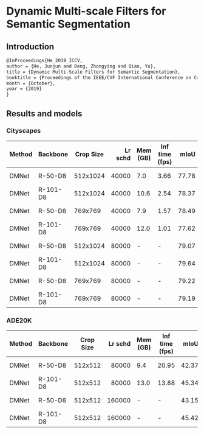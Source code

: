 # Dynamic Multi-scale Filters for Semantic Segmentation

## Introduction

<!-- [ALGORITHM] -->

```latex
@InProceedings{He_2019_ICCV,
author = {He, Junjun and Deng, Zhongying and Qiao, Yu},
title = {Dynamic Multi-Scale Filters for Semantic Segmentation},
booktitle = {Proceedings of the IEEE/CVF International Conference on Computer Vision (ICCV)},
month = {October},
year = {2019}
}
```

## Results and models

### Cityscapes

| Method | Backbone | Crop Size | Lr schd | Mem (GB) | Inf time (fps) |  mIoU | mIoU(ms+flip) | config                                                                                                                    | download                                                                                                                                                                                                                                                                                                                                               |
| ------ | -------- | --------- | ------: | -------- | -------------- | ----: | ------------: | ------------------------------------------------------------------------------------------------------------------------- | ------------------------------------------------------------------------------------------------------------------------------------------------------------------------------------------------------------------------------------------------------------------------------------------------------------------------------------------------------ |
| DMNet  | R-50-D8  | 512x1024  |   40000 | 7.0      | 3.66           | 77.78 |         79.14 | [config](   )  | [model](   ) &#124; [log](   )     |
| DMNet  | R-101-D8 | 512x1024  |   40000 | 10.6     | 2.54           | 78.37 |         79.72 | [config](   ) | [model](   ) &#124; [log](   ) |
| DMNet  | R-50-D8  | 769x769   |   40000 | 7.9      | 1.57           | 78.49 |         80.27 | [config](   )   | [model](   ) &#124; [log](   )         |
| DMNet  | R-101-D8 | 769x769   |   40000 | 12.0     | 1.01           | 77.62 |         78.94 | [config](   )  | [model](   ) &#124; [log](   )     |
| DMNet  | R-50-D8  | 512x1024  |   80000 | -        | -              | 79.07 |         80.22 | [config](   )  | [model](   ) &#124; [log](   )     |
| DMNet  | R-101-D8 | 512x1024  |   80000 | -        | -              | 79.64 |         80.67 | [config](   ) | [model](   ) &#124; [log](   ) |
| DMNet  | R-50-D8  | 769x769   |   80000 | -        | -              | 79.22 |         80.55 | [config](   )   | [model](   ) &#124; [log](   )         |
| DMNet  | R-101-D8 | 769x769   |   80000 | -        | -              | 79.19 |         80.65 | [config](   )  | [model](   ) &#124; [log](   )     |

### ADE20K

| Method | Backbone | Crop Size | Lr schd | Mem (GB) | Inf time (fps) |  mIoU | mIoU(ms+flip) | config                                                                                                                | download                                                                                                                                                                                                                                                                                                                               |
| ------ | -------- | --------- | ------: | -------- | -------------- | ----: | ------------: | --------------------------------------------------------------------------------------------------------------------- | -------------------------------------------------------------------------------------------------------------------------------------------------------------------------------------------------------------------------------------------------------------------------------------------------------------------------------------- |
| DMNet  | R-50-D8  | 512x512   |   80000 | 9.4      | 20.95          | 42.37 |         43.62 | [config](   )   | [model](   ) &#124; [log](   )         |
| DMNet  | R-101-D8 | 512x512   |   80000 | 13.0     | 13.88          | 45.34 |         46.13 | [config](   )  | [model](   ) &#124; [log](   )     |
| DMNet  | R-50-D8  | 512x512   |  160000 | -        | -              | 43.15 |         44.17 | [config](   )  | [model](   ) &#124; [log](   )     |
| DMNet  | R-101-D8 | 512x512   |  160000 | -        | -              | 45.42 |         46.76 | [config](   ) | [model](   ) &#124; [log](   ) |
